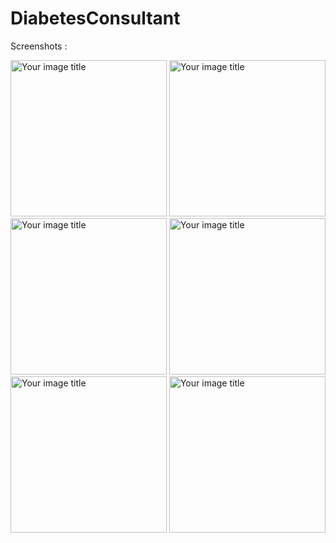 # DiabetesConsultant

Screenshots :

<img src="https://drive.google.com/uc?export=view&id=1pTeVV_yMrMHei4kE-TeUDhfb03IB7YX3" alt="Your image title" width="250"/>

<img src="https://drive.google.com/uc?export=view&id=1tsOqFA7RduB1HTEogj7fBWaUmPMArZs5" alt="Your image title" width="250"/>

<img src="https://drive.google.com/uc?export=view&id=1eqwRhp7zJlrV_UC-fRInGjKOU6Pl6AFv" alt="Your image title" width="250"/>

<img src="https://drive.google.com/uc?export=view&id=1urTAxwk5WuCoJE8_ceRNfrhpFxfAhS9n" alt="Your image title" width="250"/>

<img src="https://drive.google.com/uc?export=view&id=1VAKywt9hUX2fsTtFHnnyvWVCUruWNqB0" alt="Your image title" width="250"/>

<img src="https://drive.google.com/uc?export=view&id=1bkw43_B4gyFLGds8WBokqaZ1vx2oRm-F" alt="Your image title" width="250"/>

